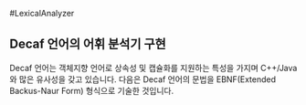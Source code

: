 #LexicalAnalyzer
## Decaf 언어의 어휘 분석기 구현

Decaf 언어는 객체지향 언어로 상속성 및 캡슐화를 지원하는 특성을 가지며 C++/Java와 많은
유사성을 갖고 있습니다. 다음은 Decaf 언어의 문법을 EBNF(Extended Backus-Naur Form)
형식으로 기술한 것입니다.